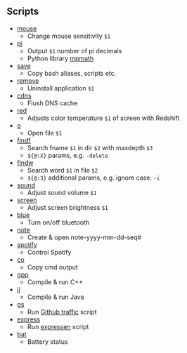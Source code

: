 ## Scripts

 - [mouse](mouse)
   - Change mouse sensitivity `$1`
 - [pi](pi)
   - Output `$1` number of pi decimals 
   - Python library [mpmath](http://mpmath.org/)
 - [save](save)
   - Copy bash aliases, scripts etc.
 - [remove](remove)
   - Uninstall application `$1`
 - [cdns](cdns)
   - Flush DNS cache
 - [red](red)
   - Adjusts color temperature `$1` of screen with Redshift
 - [o](o)
   - Open file `$1`
 - [findf](findf)
   - Search fname `$1` in dir `$2` with maxdepth `$3`
   - `${@:X}` params, e.g. `-delete`
 - [findw](findw)
   - Search word `$1` in file `$2`
   - `${@:3}` additional params, e.g. ignore case: `-i`
 - [sound](sound)
   - Adjust sound volume `$1`
 - [screen](screen)
   - Adjust screen brightness `$1`
 - [blue](blue)
   - Turn on/off bluetooth
 - [note](note)
   - Create & open note-yyyy-mm-dd-seq#
 - [spotify](spotify)
   - Control Spotify
 - [co](co)
   - Copy cmd output
 - [gpp](gpp)
   - Compile & run C++
 - [jj](jj)
   - Compile & run Java
 - [gs](gs)
   - Run [Github traffic](https://github.com/lasanjin/github-traffic) script
 - [express](express)
   - Run [expressen](https://github.com/lasanjin/chalmers-lunch-cli) script
 - [bat](bat)
   - Battery status
